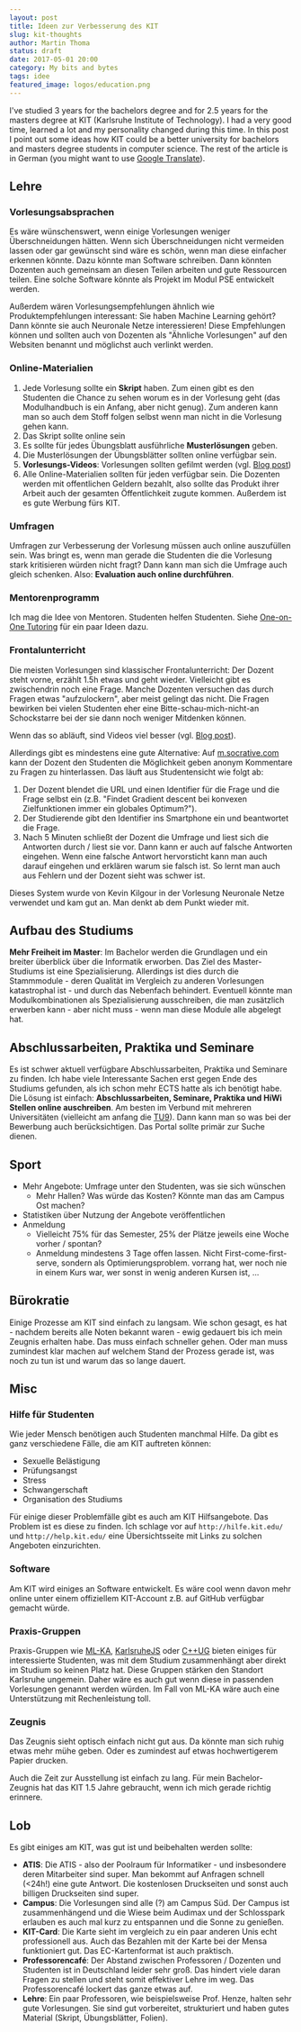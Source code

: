 ```yaml
---
layout: post
title: Ideen zur Verbesserung des KIT
slug: kit-thoughts
author: Martin Thoma
status: draft
date: 2017-05-01 20:00
category: My bits and bytes
tags: idee
featured_image: logos/education.png
---
```

I've studied 3 years for the bachelors degree and for 2.5 years for the masters
degree at KIT (Karlsruhe Institute of Technology). I had a very good time,
learned a lot and my personality changed during this time. In this post I point
out some ideas how KIT could be a better university for bachelors and masters
degree students in computer science. The rest of the article is in German
(you might want to use <a href="https://translate.google.com/">Google Translate</a>).


## Lehre

### Vorlesungsabsprachen

Es wäre wünschenswert, wenn einige Vorlesungen weniger Überschneidungen hätten.
Wenn sich Überschneidungen nicht vermeiden lassen oder gar gewünscht sind wäre
es schön, wenn man diese einfacher erkennen könnte. Dazu könnte man Software
schreiben. Dann könnten Dozenten auch gemeinsam an diesen Teilen arbeiten und
gute Ressourcen teilen. Eine solche Software könnte als Projekt im Modul PSE
entwickelt werden.

Außerdem wären Vorlesungsempfehlungen ähnlich wie Produktempfehlungen
interessant: Sie haben Machine Learning gehört? Dann könnte sie auch Neuronale
Netze interessieren! Diese Empfehlungen können und sollten auch von Dozenten
als "Ähnliche Vorlesungen" auf den Websiten benannt und möglichst auch verlinkt
werden.


### Online-Materialien

1. Jede Vorlesung sollte ein **Skript** haben. Zum einen gibt es den Studenten
   die Chance zu sehen worum es in der Vorlesung geht (das Modulhandbuch is ein
   Anfang, aber nicht genug). Zum anderen kann man so auch dem Stoff folgen
   selbst wenn man nicht in die Vorlesung gehen kann.
2. Das Skript sollte online sein
3. Es sollte für jedes Übungsblatt ausführliche **Musterlösungen** geben.
4. Die Musterlösungen der Übungsblätter sollten online verfügbar sein.
5. **Vorlesungs-Videos**: Vorlesungen sollten gefilmt werden (vgl. [Blog post](https://martin-thoma.com/lectures-on-youtube/))
6. Alle Online-Materialien sollten für jeden verfügbar sein. Die Dozenten
   werden mit offentlichen Geldern bezahlt, also sollte das Produkt ihrer
   Arbeit auch der gesamten Öffentlichkeit zugute kommen. Außerdem ist es gute
   Werbung fürs KIT.

### Umfragen
Umfragen zur Verbesserung der Vorlesung müssen auch online auszufüllen sein.
Was bringt es, wenn man gerade die Studenten die die Vorlesung stark
kritisieren würden nicht fragt? Dann kann man sich die Umfrage auch gleich
schenken. Also: **Evaluation auch online durchführen**.


### Mentorenprogramm
Ich mag die Idee von Mentoren. Studenten helfen Studenten. Siehe [One-on-One Tutoring](https://martin-thoma.com/one-on-one-tutoring/) für ein paar Ideen dazu.

### Frontalunterricht
Die meisten Vorlesungen sind klassischer Frontalunterricht: Der Dozent steht
vorne, erzählt 1.5h etwas und geht wieder. Vielleicht gibt es zwischendrin noch
eine Frage. Manche Dozenten versuchen das durch Fragen etwas "aufzulockern",
aber meist gelingt das nicht. Die Fragen bewirken bei vielen Studenten eher
eine Bitte-schau-mich-nicht-an Schockstarre bei der sie dann noch weniger
Mitdenken können.

Wenn das so abläuft, sind Videos viel besser (vgl. [Blog post](https://martin-thoma.com/lectures-on-youtube/)).

Allerdings gibt es mindestens eine gute Alternative: Auf [m.socrative.com](http://m.socrative.com/)
kann der Dozent den Studenten die Möglichkeit geben anonym Kommentare zu Fragen
zu hinterlassen. Das läuft aus Studentensicht wie folgt ab:

1. Der Dozent blendet die URL und einen Identifier für die Frage und die Frage
   selbst ein (z.B. "Findet Gradient descent bei konvexen Zielfunktionen immer ein globales Optimum?").
2. Der Studierende gibt den Identifier ins Smartphone ein und beantwortet die
   Frage.
3. Nach 5 Minuten schließt der Dozent die Umfrage und liest sich die Antworten
   durch / liest sie vor. Dann kann er auch auf falsche Antworten eingehen.
   Wenn eine falsche Antwort hervorsticht kann man auch darauf eingehen und
   erklären warum sie falsch ist. So lernt man auch aus Fehlern und der
   Dozent sieht was schwer ist.

Dieses System wurde von Kevin Kilgour in der Vorlesung Neuronale Netze
verwendet und kam gut an. Man denkt ab dem Punkt wieder mit.


## Aufbau des Studiums

**Mehr Freiheit im Master**: Im Bachelor werden die Grundlagen und ein breiter
überblick über die Informatik erworben. Das Ziel des Master-Studiums ist eine
Spezialisierung. Allerdings ist dies durch die Stammmodule - deren Qualität im
Vergleich zu anderen Vorlesungen katastrophal ist - und durch das Nebenfach
behindert. Eventuell könnte man Modulkombinationen als Spezialisierung
ausschreiben, die man zusätzlich erwerben kann - aber nicht muss - wenn man
diese Module alle abgelegt hat.

## Abschlussarbeiten, Praktika und Seminare

Es ist schwer aktuell verfügbare Abschlussarbeiten, Praktika und Seminare zu
finden. Ich habe viele Interessante Sachen erst gegen Ende des Studiums
gefunden, als ich schon mehr ECTS hatte als ich benötigt habe. Die Lösung ist
einfach: **Abschlussarbeiten, Seminare, Praktika und HiWi Stellen online auschreiben**.
Am besten im Verbund mit mehreren Universitäten (vielleicht am anfang die [TU9](https://de.wikipedia.org/wiki/TU9)).
Dann kann man so was bei der Bewerbung auch berücksichtigen. Das Portal sollte
primär zur Suche dienen.

## Sport
* Mehr Angebote: Umfrage unter den Studenten, was sie sich wünschen
    * Mehr Hallen? Was würde das Kosten? Könnte man das am Campus Ost machen?
* Statistiken über Nutzung der Angebote veröffentlichen
* Anmeldung
    * Vielleicht 75% für das Semester, 25% der Plätze jeweils eine Woche vorher
      / spontan?
    * Anmeldung mindestens 3 Tage offen lassen. Nicht First-come-first-serve,
      sondern als Optimierungsproblem. vorrang hat, wer noch nie in einem Kurs
      war, wer sonst in wenig anderen Kursen ist, ...


## Bürokratie

Einige Prozesse am KIT sind einfach zu langsam. Wie schon gesagt, es hat -
nachdem bereits alle Noten bekannt waren - ewig gedauert bis ich mein Zeugnis
erhalten habe. Das muss einfach schneller gehen. Oder man muss zumindest klar
machen auf welchem Stand der Prozess gerade ist, was noch zu tun ist und warum
das so lange dauert.


## Misc

### Hilfe für Studenten

Wie jeder Mensch benötigen auch Studenten manchmal Hilfe. Da gibt es ganz
verschiedene Fälle, die am KIT auftreten können:

* Sexuelle Belästigung
* Prüfungsangst
* Stress
* Schwangerschaft
* Organisation des Studiums

Für einige dieser Problemfälle gibt es auch am KIT Hilfsangebote. Das Problem
ist es diese zu finden. Ich schlage vor auf `http://hilfe.kit.edu/` und
`http://help.kit.edu/` eine Übersichtsseite mit Links zu solchen Angeboten
einzurichten.


### Software

Am KIT wird einiges an Software entwickelt. Es wäre cool wenn davon mehr online
unter einem offiziellem KIT-Account z.B. auf GitHub verfügbar gemacht würde.


### Praxis-Gruppen

Praxis-Gruppen wie [ML-KA](http://ml-ka.de/),
[KarlsruheJS](https://www.meetup.com/de-DE/karlsruhejs/) oder
[C++UG](https://www.meetup.com/de-DE/C-User-Group-Karlsruhe/) bieten einiges
für interessierte Studenten, was mit dem Studium zusammenhängt aber direkt im
Studium so keinen Platz hat. Diese Gruppen stärken den Standort Karlsruhe
ungemein. Daher wäre es auch gut wenn diese in passenden
Vorlesungen genannt werden würden. Im Fall von ML-KA wäre auch eine
Unterstützung mit Rechenleistung toll.


### Zeugnis

Das Zeugnis sieht optisch einfach nicht gut aus. Da könnte man sich ruhig etwas
mehr mühe geben. Oder es zumindest auf etwas hochwertigerem Papier drucken.

Auch die Zeit zur Ausstellung ist einfach zu lang. Für mein Bachelor-Zeugnis
hat das KIT 1.5 Jahre gebraucht, wenn ich mich gerade richtig erinnere.


## Lob

Es gibt einiges am KIT, was gut ist und beibehalten werden sollte:

* **ATIS**: Die ATIS - also der Poolraum für Informatiker - und insbesondere
  deren Mitarbeiter sind super. Man bekommt auf Anfragen schnell (<24h!) eine
  gute Antwort. Die kostenlosen Druckseiten und sonst auch billigen
  Druckseiten sind super.
* **Campus**: Die Vorlesungen sind alle (?) am Campus Süd. Der Campus ist
  zusammenhängend und die Wiese beim Audimax und der Schlosspark erlauben es
  auch mal kurz zu entspannen und die Sonne zu genießen.
* **KIT-Card**: Die Karte sieht im vergleich zu ein paar anderen Unis echt
  professionell aus. Auch das Bezahlen mit der Karte bei der Mensa funktioniert
  gut. Das EC-Kartenformat ist auch praktisch.
* **Professorencafé**: Der Abstand zwischen Professoren / Dozenten und
  Studenten ist in Deutschland leider sehr groß. Das hindert viele daran Fragen
  zu stellen und steht somit effektiver Lehre im weg. Das Professorencafé
  lockert das ganze etwas auf.
* **Lehre**: Ein paar Professoren, wie beispielsweise Prof. Henze, halten sehr
  gute Vorlesungen. Sie sind gut vorbereitet, strukturiert und haben gutes
  Material (Skript, Übungsblätter, Folien).
